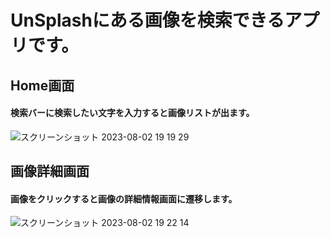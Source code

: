 # UnSplashにある画像を検索できるアプリです。

## Home画面
#### 検索バーに検索したい文字を入力すると画像リストが出ます。
![スクリーンショット 2023-08-02 19 19 29](https://github.com/eddie-eights/UnsplashSearch/assets/108219026/5f6f9ce4-4aa3-44a7-a7c2-165a0e66227b)



## 画像詳細画面
#### 画像をクリックすると画像の詳細情報画面に遷移します。
![スクリーンショット 2023-08-02 19 22 14](https://github.com/eddie-eights/UnsplashSearch/assets/108219026/4601d7dd-11f3-4fad-a729-316263f8386b)
